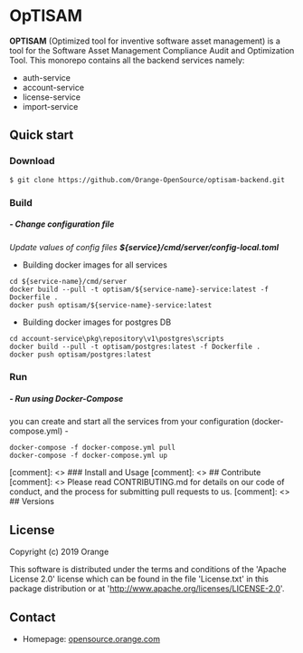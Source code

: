 OpTISAM
======

__OPTISAM__ (Optimized tool for inventive software asset management) is a tool for the Software Asset Management Compliance Audit and Optimization Tool. This monorepo contains all the backend services namely:

- auth-service
- account-service
- license-service
- import-service

## Quick start
### Download

```
$ git clone https://github.com/Orange-OpenSource/optisam-backend.git
```

### Build

##### - Change configuration file
<em>Update values of config files **${service}/cmd/server/config-local.toml**</em>

* Building docker images for all services

```
cd ${service-name}/cmd/server
docker build --pull -t optisam/${service-name}-service:latest -f Dockerfile .
docker push optisam/${service-name}-service:latest
```

* Building docker images for postgres DB

```
cd account-service\pkg\repository\v1\postgres\scripts
docker build --pull -t optisam/postgres:latest -f Dockerfile .
docker push optisam/postgres:latest
```

### Run

##### - Run using Docker-Compose

you can create and start all the services from your configuration (docker-compose.yml) -

```
docker-compose -f docker-compose.yml pull
docker-compose -f docker-compose.yml up
```

[comment]: <> ### Install and Usage
[comment]: <> ## Contribute
[comment]: <>  Please read CONTRIBUTING.md for details on our code of conduct, and the process for submitting pull requests to us.
[comment]: <> ## Versions 


## License

Copyright (c) 2019 Orange

This software is distributed under the terms and conditions of the 'Apache License 2.0'
license which can be found in the file 'License.txt' in this package distribution 
or at 'http://www.apache.org/licenses/LICENSE-2.0'. 

## Contact
* Homepage: [opensource.orange.com](http://opensource.orange.com/)
